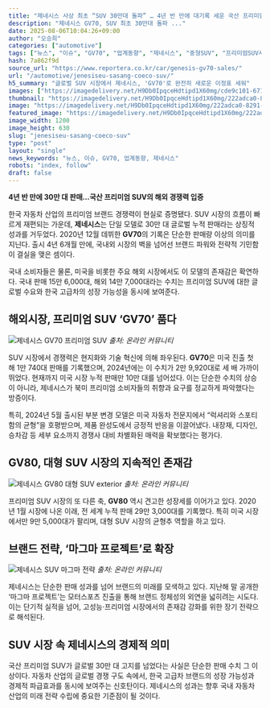 ```yaml
---
title: "제네시스 사상 최초 “SUV 30만대 돌파” … 4년 반 만에 대기록 세운 국산 프리미엄 SUV 뭐길래"
description: "제네시스 GV70, SUV 최초 30만대 돌파 ..."
date: 2025-08-06T10:04:26+09:00
author: "오승희"
categories: ["automotive"]
tags: ["뉴스", "이슈", "GV70", "업계동향", "제네시스", "중형SUV", "프리미엄SUV시장", "국산차글로벌성공"]
hash: 7a862f9d
source_url: "https://www.reportera.co.kr/car/genesis-gv70-sales/"
url: "/automotive/jenesiseu-sasang-coeco-suv/"
h5_summary: "글로벌 SUV 시장에서 제네시스, 'GV70'로 완전히 새로운 이정표 세워"
images: ["https://imagedelivery.net/H9Db0IpqceHdtipd1X60mg/cde9c101-6717-4c03-2ea0-8527dbcd1c00/public", "https://imagedelivery.net/H9Db0IpqceHdtipd1X60mg/222adca0-8291-40b8-086e-72f330512e00/public", "https://imagedelivery.net/H9Db0IpqceHdtipd1X60mg/325b4166-c771-47ec-489b-8c60f8cf4900/public", "https://imagedelivery.net/H9Db0IpqceHdtipd1X60mg/f6119b94-dc82-43f6-534e-e73f7ce10900/public"]
thumbnail: "https://imagedelivery.net/H9Db0IpqceHdtipd1X60mg/222adca0-8291-40b8-086e-72f330512e00/public"
image: "https://imagedelivery.net/H9Db0IpqceHdtipd1X60mg/222adca0-8291-40b8-086e-72f330512e00/public"
featured_image: "https://imagedelivery.net/H9Db0IpqceHdtipd1X60mg/222adca0-8291-40b8-086e-72f330512e00/public"
image_width: 1200
image_height: 630
slug: "jenesiseu-sasang-coeco-suv"
type: "post"
layout: "single"
news_keywords: "뉴스, 이슈, GV70, 업계동향, 제네시스"
robots: "index, follow"
draft: false
---
```


**4년 반 만에 30만 대 판매…국산 프리미엄 SUV의 해외 경쟁력 입증**

한국 자동차 산업의 프리미엄 브랜드 경쟁력이 현실로 증명됐다. SUV 시장의 흐름이 빠르게 재편되는 가운데, **제네시스**는 단일 모델로 30만 대 글로벌 누적 판매라는 상징적 성과를 거두었다. 2020년 12월 데뷔한 **GV70**의 기록은 단순한 판매량 이상의 의미를 지닌다. 출시 4년 6개월 만에, 국내외 시장의 벽을 넘어선 브랜드 파워와 전략적 기민함이 결실을 맺은 셈이다.

국내 소비자들은 물론, 미국을 비롯한 주요 해외 시장에서도 이 모델의 존재감은 확연하다. 국내 판매 15만 6,000대, 해외 14만 7,000대라는 수치는 프리미엄 SUV에 대한 글로벌 수요와 한국 고급차의 성장 가능성을 동시에 보여준다.

## 해외시장, 프리미엄 SUV ‘GV70’ 품다

![제네시스 GV70 프리미엄 SUV](https://imagedelivery.net/H9Db0IpqceHdtipd1X60mg/f6119b94-dc82-43f6-534e-e73f7ce10900/public)
*출처: 온라인 커뮤니티*


SUV 시장에서 경쟁력은 현지화와 기술 혁신에 의해 좌우된다. **GV70**은 미국 진출 첫 해 1만 740대 판매를 기록했으며, 2024년에는 이 수치가 2만 9,920대로 세 배 가까이 뛰었다. 현재까지 미국 시장 누적 판매만 10만 대를 넘어섰다. 이는 단순한 수치의 상승이 아니라, 제네시스가 북미 프리미엄 소비자들의 취향과 요구를 정교하게 파악했다는 방증이다.

특히, 2024년 5월 출시된 부분 변경 모델은 미국 자동차 전문지에서 “럭셔리와 스포티함의 균형”을 호평받으며, 제품 완성도에서 긍정적 반응을 이끌어냈다. 내장재, 디자인, 승차감 등 세부 요소까지 경쟁사 대비 차별화된 매력을 확보했다는 평가다.

## GV80, 대형 SUV 시장의 지속적인 존재감

![제네시스 GV80 대형 SUV exterior](https://imagedelivery.net/H9Db0IpqceHdtipd1X60mg/cde9c101-6717-4c03-2ea0-8527dbcd1c00/public)
*출처: 온라인 커뮤니티*


프리미엄 SUV 시장의 또 다른 축, **GV80** 역시 견고한 성장세를 이어가고 있다. 2020년 1월 시장에 나온 이래, 전 세계 누적 판매 29만 3,000대를 기록했다. 특히 미국 시장에서만 9만 5,000대가 팔리며, 대형 SUV 시장의 균형추 역할을 하고 있다.

## 브랜드 전략, ‘마그마 프로젝트’로 확장

![제네시스 SUV 마그마 전략](https://imagedelivery.net/H9Db0IpqceHdtipd1X60mg/325b4166-c771-47ec-489b-8c60f8cf4900/public)
*출처: 온라인 커뮤니티*


제네시스는 단순한 판매 성과를 넘어 브랜드의 미래를 모색하고 있다. 지난해 말 공개한 ‘마그마 프로젝트’는 모터스포츠 진출을 통해 브랜드 정체성의 외연을 넓히려는 시도다. 이는 단기적 실적을 넘어, 고성능·프리미엄 시장에서의 존재감 강화를 위한 장기 전략으로 해석된다.

## SUV 시장 속 제네시스의 경제적 의미

국산 프리미엄 SUV가 글로벌 30만 대 고지를 넘었다는 사실은 단순한 판매 수치 그 이상이다. 자동차 산업의 글로벌 경쟁 구도 속에서, 한국 고급차 브랜드의 성장 가능성과 경제적 파급효과를 동시에 보여주는 신호탄이다. 제네시스의 성과는 향후 국내 자동차 산업의 미래 전략 수립에 중요한 기준점이 될 것이다.
